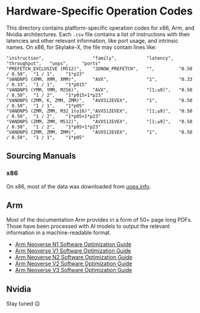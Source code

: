# Hardware-Specific Operation Codes

This directory contains platform-specific operation codes for x86, Arm, and Nvidia architectures.
Each `.csv` file contains a list of instructions with their latencies and other relevant information, like port usage, and intrinsic names.
On x86, for Skylake-X, the file may contain lines like:

```csv
"instruction",                  "family",           "latency",  "throughput",   "uops",     "ports"
"PREFETCH_EXCLUSIVE (M512)",    "3DNOW_PREFETCH",   "",         "0.50 / 0.50",  "1 / 1",    "1*p23"
"VANDNPS (XMM, XMM, XMM)",      "AVX",              "1",        "0.33 / 0.33",  "1 / 1",    "1*p015"
"VANDNPS (YMM, YMM, M256)",     "AVX",              "[1;≤9]",   "0.50 / 0.50",  "1 / 2",    "1*p015+1*p23"
"VANDNPS (ZMM, K, ZMM, ZMM)",   "AVX512EVEX",       "1",        "0.50 / 0.50",  "1 / 1",    "1*p05"
"VANDNPS (ZMM, ZMM, M32_1to16)","AVX512EVEX",       "[1;≤9]",   "0.50 / 0.50",  "1 / 2",    "1*p05+1*p23"
"VANDNPS (ZMM, ZMM, M512)",     "AVX512EVEX",       "[1;≤9]",   "0.50 / 0.50",  "1 / 2",    "1*p05+1*p23"
"VANDNPS (ZMM, ZMM, ZMM)",      "AVX512EVEX",       "1",        "0.50 / 0.50",  "1 / 1",    "1*p05"
```

## Sourcing Manuals

### x86

On x86, most of the data was downloaded from [uops.info](https://uops.info/table).

## Arm

Most of the documentation Arm provides in a form of 50+ page long PDFs.
Those have been processed with AI models to output the relevant information in a machine-readable format.

- [Arm Neoverse N1 Software Optimization Guide](https://developer.arm.com/documentation/109896/latest/)
- [Arm Neoverse V1 Software Optimization Guide](https://developer.arm.com/documentation/109897/latest/)
- [Arm Neoverse N2 Software Optimization Guide](https://developer.arm.com/documentation/109914/latest/)
- [Arm Neoverse V2 Software Optimization Guide](https://developer.arm.com/documentation/109898/latest/)
- [Arm Neoverse V3 Software Optimization Guide](https://developer.arm.com/documentation/109678/latest/)

## Nvidia

Stay tuned 😉
